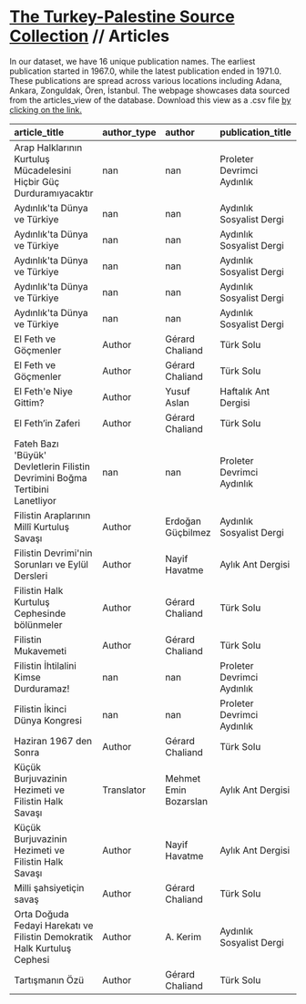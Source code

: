 # [The Turkey-Palestine Source Collection](turkey_palestine_collection.md) // Articles

In our dataset, we have 16 unique publication names. The earliest publication started in 1967.0, while the latest publication ended in 1971.0. These publications are spread across various locations including Adana, Ankara, Zonguldak, Ören, İstanbul. The webpage showcases data sourced from the articles_view of the database. Download this view as a .csv file <a href='https://github.com/andreacortellari/andreacortellari.github.io/blob/main/tpc\Sources Database\articles_view.csv'>by clicking on the link.</a>

| article_title                                                                | author_type   | author                | publication_title          | issue_number   | issue_date   | pages   |
|:-----------------------------------------------------------------------------|:--------------|:----------------------|:---------------------------|:---------------|:-------------|:--------|
| Arap Halklarının Kurtuluş Mücadelesini Hiçbir Güç Durduramıyacaktır          | nan           | nan                   | Proleter Devrimci Aydınlık | 9-23           | 1970-09      | 369-376 |
| Aydınlık'ta Dünya ve Türkiye                                                 | nan           | nan                   | Aydınlık Sosyalist Dergi   | 1              | 1968-11      | 33-44   |
| Aydınlık'ta Dünya ve Türkiye                                                 | nan           | nan                   | Aydınlık Sosyalist Dergi   | 3              | 1969-01      | 177-186 |
| Aydınlık'ta Dünya ve Türkiye                                                 | nan           | nan                   | Aydınlık Sosyalist Dergi   | 4              | 1969-02      | 261-278 |
| Aydınlık'ta Dünya ve Türkiye                                                 | nan           | nan                   | Aydınlık Sosyalist Dergi   | 6              | 1969-04      | 417-437 |
| Aydınlık'ta Dünya ve Türkiye                                                 | nan           | nan                   | Aydınlık Sosyalist Dergi   | 24             | 1970-10      | 504-525 |
| El Feth ve Göçmenler                                                         | Author        | Gérard Chaliand       | Türk Solu                  | 86             | 1969-07      | 15      |
| El Feth ve Göçmenler                                                         | Author        | Gérard Chaliand       | Türk Solu                  | 87             | 1969-07      | 15      |
| El Feth'e Niye Gittim?                                                       | Author        | Yusuf Aslan           | Haftalık Ant Dergisi       | 165            | 1970-02      | 6       |
| El Feth’in Zaferi                                                            | Author        | Gérard Chaliand       | Türk Solu                  | 82             | 1969-06      | 12      |
| Fateh Bazı 'Büyük' Devletlerin Filistin Devrimini Boğma Tertibini Lanetliyor | nan           | nan                   | Proleter Devrimci Aydınlık | 10-24          | 1970-10      | 425-426 |
| Filistin Araplarının Millî Kurtuluş Savaşı                                   | Author        | Erdoğan Güçbilmez     | Aydınlık Sosyalist Dergi   | 3              | 1969-01      | 227-244 |
| Filistin Devrimi'nin Sorunları ve Eylül Dersleri                             | Author        | Nayif Havatme         | Aylık Ant Dergisi          | 13             | 1971-05      | 77-82   |
| Filistin Halk Kurtuluş Cephesinde bölünmeler                                 | Author        | Gérard Chaliand       | Türk Solu                  | 85             | 1969-07      | 13      |
| Filistin Mukavemeti                                                          | Author        | Gérard Chaliand       | Türk Solu                  | 81             | 1969-06      | 10-11   |
| Filistin İhtilalini Kimse Durduramaz!                                        | nan           | nan                   | Proleter Devrimci Aydınlık | 10-24          | 1970-10      | 417-423 |
| Filistin İkinci Dünya Kongresi                                               | nan           | nan                   | Proleter Devrimci Aydınlık | 10-24          | 1970-10      | 423-425 |
| Haziran 1967 den Sonra                                                       | Author        | Gérard Chaliand       | Türk Solu                  | 83             | 1969-06      | 14      |
| Küçük Burjuvazinin Hezimeti ve Filistin Halk Savaşı                          | Translator    | Mehmet Emin Bozarslan | Aylık Ant Dergisi          | 2              | 1970-06      | 75-84   |
| Küçük Burjuvazinin Hezimeti ve Filistin Halk Savaşı                          | Author        | Nayif Havatme         | Aylık Ant Dergisi          | 2              | 1970-06      | 75-84   |
| Milli şahsiyetiçin savaş                                                     | Author        | Gérard Chaliand       | Türk Solu                  | 84             | 1969-06      | 14      |
| Orta Doğuda Fedayi Harekatı ve Filistin Demokratik Halk Kurtuluş Cephesi     | Author        | A. Kerim              | Aydınlık Sosyalist Dergi   | 19             | 1970-05      | 86-96   |
| Tartışmanın Özü                                                              | Author        | Gérard Chaliand       | Türk Solu                  | 89             | 1969-07      | 13      |